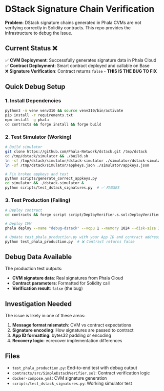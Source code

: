 # DStack Signature Chain Verification

**Problem**: DStack signature chains generated in Phala CVMs are not verifying correctly in Solidity contracts. This repo provides the infrastructure to debug the issue.

## Current Status ❌

✅ **CVM Deployment**: Successfully generates signature data in Phala Cloud  
✅ **Contract Deployment**: Smart contract deployed and callable on Base  
❌ **Signature Verification**: Contract returns `false` - **THIS IS THE BUG TO FIX**

## Quick Debug Setup

### 1. Install Dependencies
```bash
python3 -m venv venv310 && source venv310/bin/activate
pip install -r requirements.txt
npm install -g phala
cd contracts && forge install && forge build
```

### 2. Test Simulator (Working)
```bash
# Build simulator
git clone https://github.com/Phala-Network/dstack.git /tmp/dstack
cd /tmp/dstack/simulator && ./build.sh
ln -sf /tmp/dstack/simulator/dstack-simulator ./simulator/dstack-simulator
ln -sf /tmp/dstack/simulator/appkeys.json ./simulator/appkeys.json

# Fix broken appkeys and test
python scripts/generate_correct_appkeys.py
cd simulator && ./dstack-simulator &
python scripts/test_dstack_signatures.py  # ✅ PASSES
```

### 3. Test Production (Failing)
```bash
# Deploy contract
cd contracts && forge script script/DeployVerifier.s.sol:DeployVerifier --rpc-url base --private-key $PRIVATE_KEY --broadcast

# Deploy CVM
phala deploy --name "debug-dstack" --vcpu 1 --memory 1024 --disk-size 10 --kms-id "kms-base-prod7" --private-key $PRIVATE_KEY --rpc-url https://base.llamarpc.com docker-compose.yml

# Update test_phala_production.py with your App ID and contract address
python test_phala_production.py  # ❌ Contract returns false
```

## Debug Data Available

The production test outputs:
- **CVM signature data**: Real signatures from Phala Cloud
- **Contract parameters**: Formatted for Solidity call
- **Verification result**: `false` (the bug)

## Investigation Needed

The issue is likely in one of these areas:
1. **Message format mismatch**: CVM vs contract expectations
2. **Signature encoding**: How signatures are passed to contract
3. **App ID formatting**: bytes32 padding or encoding
4. **Recovery logic**: ecrecover implementation differences

## Files
- `test_phala_production.py`: End-to-end test with debug output
- `contracts/src/SimpleDstackVerifier.sol`: Contract verification logic
- `docker-compose.yml`: CVM signature generation
- `scripts/test_dstack_signatures.py`: Working simulator test